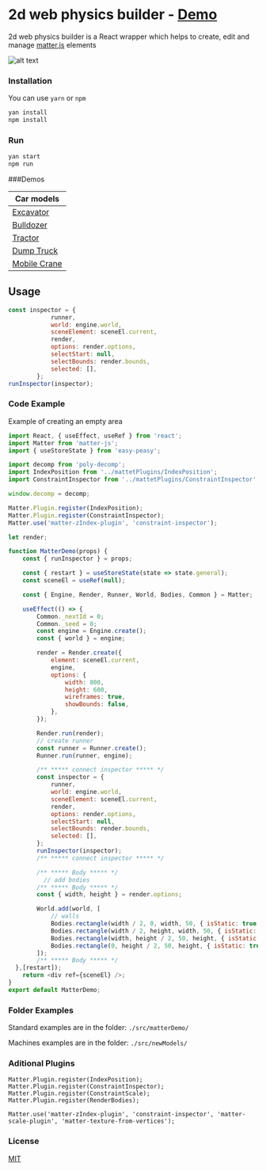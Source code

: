 # 2d web physics builder - [Demo](https://www.physics-builder.fun/)

2d web physics builder is a React wrapper which helps to create, edit and manage [matter.js](https://github.com/liabru/matter-js) elements

![alt text](https://github.com/andriytupac/2d-web-physics-builder/blob/master/animation.gif)

### Installation

You can use `yarn` or `npm`

```bash
yan install
npm install
```
### Run
```bash
yan start
npm run
```
###Demos

| Car models  |
| ------------- |
| [Excavator](https://www.physics-builder.fun/new-models/excavator) | 
| [Bulldozer](https://www.physics-builder.fun/new-models/bulldozer) | 
| [Tractor](https://www.physics-builder.fun/new-models/tractor) |
| [Dump Truck](https://www.physics-builder.fun/new-models/dumpTruck) |
| [Mobile Crane](https://www.physics-builder.fun/new-models/mobileCrane) |
## Usage

```javaScript
const inspector = {
			runner,
			world: engine.world,
			sceneElement: sceneEl.current,
			render,
			options: render.options,
			selectStart: null,
			selectBounds: render.bounds,
			selected: [],
		};
runInspector(inspector);
```

### Code Example
Example of creating an empty area
```javaScript
import React, { useEffect, useRef } from 'react';
import Matter from 'matter-js';
import { useStoreState } from 'easy-peasy';

import decomp from 'poly-decomp';
import IndexPosition from '../mattetPlugins/IndexPosition';
import ConstraintInspector from '../mattetPlugins/ConstraintInspector';

window.decomp = decomp;

Matter.Plugin.register(IndexPosition);
Matter.Plugin.register(ConstraintInspector);
Matter.use('matter-zIndex-plugin', 'constraint-inspector');

let render;

function MatterDemo(props) {
	const { runInspector } = props;

	const { restart } = useStoreState(state => state.general);
	const sceneEl = useRef(null);

	const { Engine, Render, Runner, World, Bodies, Common } = Matter;

	useEffect(() => {
		Common._nextId = 0;
		Common._seed = 0;
		const engine = Engine.create();
		const { world } = engine;

		render = Render.create({
			element: sceneEl.current,
			engine,
			options: {
				width: 800,
				height: 600,
				wireframes: true,
				showBounds: false,
			},
		});

		Render.run(render);
		// create runner
		const runner = Runner.create();
		Runner.run(runner, engine);

		/** ***** connect inspector ***** */
		const inspector = {
			runner,
			world: engine.world,
			sceneElement: sceneEl.current,
			render,
			options: render.options,
			selectStart: null,
			selectBounds: render.bounds,
			selected: [],
		};
		runInspector(inspector);
		/** ***** connect inspector ***** */

		/** ***** Body ***** */
		  // add bodies
		/** ***** Body ***** */
		const { width, height } = render.options;

		World.add(world, [
			// walls
			Bodies.rectangle(width / 2, 0, width, 50, { isStatic: true, label: 'Top wall' }),
			Bodies.rectangle(width / 2, height, width, 50, { isStatic: true, label: 'Bottom wall' }),
			Bodies.rectangle(width, height / 2, 50, height, { isStatic: true, label: 'Right wall' }),
			Bodies.rectangle(0, height / 2, 50, height, { isStatic: true, label: 'Left wall' }),
		]);
		/** ***** Body ***** */
  },[restart]);
	return <div ref={sceneEl} />;
}
export default MatterDemo;

```
### Folder Examples
Standard examples are in the folder: ```./src/matterDemo/```

Machines examples are in the folder: ```./src/newModels/```

### Aditional Plugins 
```
Matter.Plugin.register(IndexPosition);
Matter.Plugin.register(ConstraintInspector);
Matter.Plugin.register(ConstraintScale);
Matter.Plugin.register(RenderBodies);

Matter.use('matter-zIndex-plugin', 'constraint-inspector', 'matter-scale-plugin', 'matter-texture-from-vertices');
```

### License
[MIT](https://choosealicense.com/licenses/mit/)
